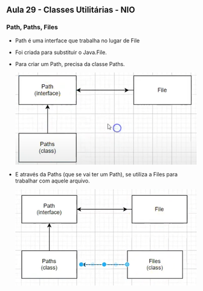 ## Aula 29 - Classes Utilitárias - NIO

### Path, Paths, Files

- Path é uma interface que trabalha no lugar de File
- Foi criada para substituir o Java.File.
- Para criar um Path, precisa da classe Paths.

  ![img.png](img.png)

- E através da Paths (que se vai ter um Path), se utiliza a Files para trabalhar com aquele arquivo.

  ![img_1.png](img_1.png)